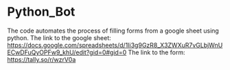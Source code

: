 # Python_Bot
The code automates the process of filling forms from a google sheet using python.
The link to the google sheet:
https://docs.google.com/spreadsheets/d/1Ii3g9GzR8_X3ZWXuR7vGLbjWnUECwDFuQyOPFw9_khU/edit?gid=0#gid=0
The link to the form:
https://tally.so/r/wzrV0a
